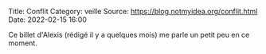 Title: Conflit
Category: veille
Source: https://blog.notmyidea.org/conflit.html
Date: 2022-02-15 16:00

Ce billet d'Alexis (rédigé il y a quelques mois) me parle un petit peu en ce moment.
